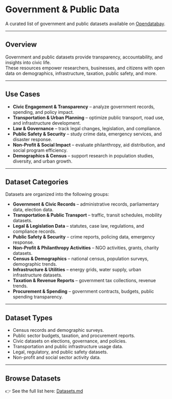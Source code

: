 # Government & Public Data

A curated list of government and public datasets available on [Opendatabay](https://www.opendatabay.com/data/government).

---

## Overview
Government and public datasets provide transparency, accountability, and insights into civic life.  
These resources empower researchers, businesses, and citizens with open data on demographics, infrastructure, taxation, public safety, and more.  

---

## Use Cases
- **Civic Engagement & Transparency** – analyze government records, spending, and policy impact.  
- **Transportation & Urban Planning** – optimize public transport, road use, and infrastructure development.  
- **Law & Governance** – track legal changes, legislation, and compliance.  
- **Public Safety & Security** – study crime data, emergency services, and disaster response.  
- **Non-Profit & Social Impact** – evaluate philanthropy, aid distribution, and social program efficiency.  
- **Demographics & Census** – support research in population studies, diversity, and urban growth.  

---

## Dataset Categories
Datasets are organized into the following groups:  

- **Government & Civic Records** – administrative records, parliamentary data, election data.  
- **Transportation & Public Transport** – traffic, transit schedules, mobility datasets.  
- **Legal & Legislation Data** – statutes, case law, regulations, and compliance records.  
- **Public Safety & Security** – crime reports, policing data, emergency response.  
- **Non-Profit & Philanthropy Activities** – NGO activities, grants, charity datasets.  
- **Census & Demographics** – national census, population surveys, demographic trends.  
- **Infrastructure & Utilities** – energy grids, water supply, urban infrastructure datasets.  
- **Taxation & Revenue Reports** – government tax collections, revenue trends.  
- **Procurement & Spending** – government contracts, budgets, public spending transparency.  

---

## Dataset Types
- Census records and demographic surveys.  
- Public sector budgets, taxation, and procurement reports.  
- Civic datasets on elections, governance, and policies.  
- Transportation and public infrastructure usage data.  
- Legal, regulatory, and public safety datasets.  
- Non-profit and social sector activity data.  

---

## Browse Datasets
👉 See the full list here: [Datasets.md](./Datasets.md)  
